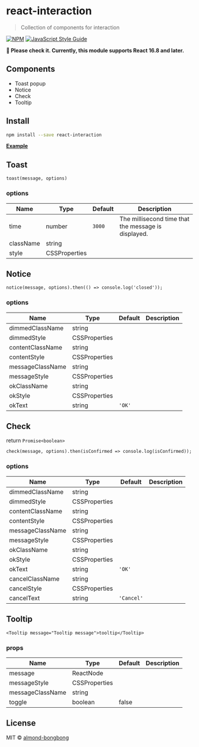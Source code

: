 # react-interaction

> Collection of components for interaction

[![NPM](https://img.shields.io/npm/v/react-interaction.svg)](https://www.npmjs.com/package/react-interaction) [![JavaScript Style Guide](https://img.shields.io/badge/code_style-standard-brightgreen.svg)](https://standardjs.com)

**📢️ Please check it. Currently, this module supports React 16.8 and later.**

## Components

- Toast popup
- Notice
- Check
- Tooltip

## Install

```bash
npm install --save react-interaction
```

**[Example](https://almond-bongbong.github.io/react-interaction)**

## Toast

```
toast(message, options)
```

### options

| Name         | Type    | Default | Description |
| ------------ | ------- | ------- | ----------- |
| time | number | `3000` | The millisecond time that the message is displayed. |
| className | string | | |
| style | CSSProperties | | |


## Notice

```
notice(message, options).then(() => console.log('closed'));
```

### options

| Name         | Type    | Default | Description |
| ------------ | ------- | ------- | ----------- |
| dimmedClassName | string |  |  |
| dimmedStyle | CSSProperties |  | |
| contentClassName | string | | |
| contentStyle | CSSProperties | | |
| messageClassName | string | | |
| messageStyle | CSSProperties | | |
| okClassName | string | | |
| okStyle | CSSProperties | | |
| okText | string | `'OK'` | |


## Check

return `Promise<boolean>`

```
check(message, options).then(isConfirmed => console.log(isConfirmed));
```

### options

| Name         | Type    | Default | Description |
| ------------ | ------- | ------- | ----------- |
| dimmedClassName | string |  |  |
| dimmedStyle | CSSProperties |  | |
| contentClassName | string | | |
| contentStyle | CSSProperties | | |
| messageClassName | string | | |
| messageStyle | CSSProperties | | |
| okClassName | string | | |
| okStyle | CSSProperties | | |
| okText | string | `'OK'` | |
| cancelClassName | string | | |
| cancelStyle | CSSProperties | | |
| cancelText | string | `'Cancel'` | |


## Tooltip

```
<Tooltip message="Tooltip message">tooltip</Tooltip>
```

### props

| Name         | Type    | Default | Description |
| ------------ | ------- | ------- | ----------- |
| message | ReactNode |  |  |
| messageStyle | CSSProperties |  | |
| messageClassName | string | | |
| toggle | boolean | false | |


## License

MIT © [almond-bongbong](https://github.com/almond-bongbong)

